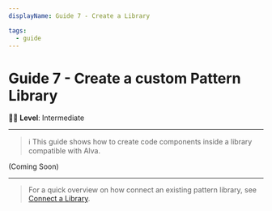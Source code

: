 ```yaml
---
displayName: Guide 7 - Create a Library

tags:
  - guide
---
```


# Guide 7 - Create a custom Pattern Library

:woman_student: **Level**: Intermediate

---

> :information_source: This guide shows how to create code components inside 
a library compatible with Alva.

(Coming Soon)

---

> For a quick overview on how connect an existing pattern library, see [Connect a Library](./doc/docs/guides/library?guides-enabled=true).
